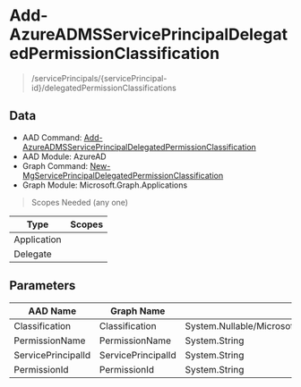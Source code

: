 # Add-AzureADMSServicePrincipalDelegatedPermissionClassification

> /servicePrincipals/{servicePrincipal-id}/delegatedPermissionClassifications

## Data

+ AAD Command: [Add-AzureADMSServicePrincipalDelegatedPermissionClassification](https://docs.microsoft.com/en-us/powershell/module/AzureAD/Add-AzureADMSServicePrincipalDelegatedPermissionClassification)
+ AAD Module: AzureAD
+ Graph Command: [New-MgServicePrincipalDelegatedPermissionClassification](https://docs.microsoft.com/en-us/powershell/module/Microsoft.Graph.Applications/New-MgServicePrincipalDelegatedPermissionClassification)
+ Graph Module: Microsoft.Graph.Applications

> Scopes Needed (any one)

|Type|Scopes|
|---|---|
|Application||
|Delegate||

## Parameters

|AAD Name|Graph Name|AAD Type|Graph Type|Infos|
|---|---|---|---|---|
|Classification|Classification|System.Nullable/Microsoft.Open.MSGraph.Model.DelegatedPermissionClassification+ClassificationEnum|System.String||
|PermissionName|PermissionName|System.String|System.String||
|ServicePrincipalId|ServicePrincipalId|System.String|System.String||
|PermissionId|PermissionId|System.String|System.String||

